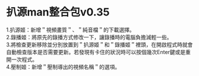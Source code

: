 扒源man整合包v0.35
===
1.扒源姬：新增＂視頻畫質＂、＂純音檔＂的下載選擇。<br>
2.錄播姬：將原先的錄播方式修改一下，讓錄播時的電腦負擔減輕一些。<br>
3.將檢查更新移除並分別放置到＂扒源姬＂和＂錄播姬＂裡頭，在開啟程式時就會自動檢查版本是否需要更新。若發現有卡住的狀況時可以按個幾次Enter鍵或是重開一次程式。<br>
4.壓制姬：新增＂壓制導出的視頻名稱＂的選項。<br>
